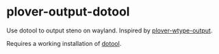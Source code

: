 # plover-output-dotool
Use dotool to output steno on wayland. Inspired by [plover-wtype-output](https://git.d2evs.net/~evan/plover-wtype-output).

Requires a working installation of [dotool](https://git.sr.ht/~geb/dotool).
